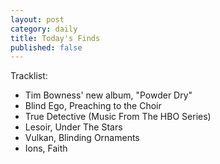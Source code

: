 ```yaml
---
layout: post
category: daily
title: Today's Finds
published: false
---
```


Tracklist:
- Tim Bowness' new album, "Powder Dry"
- Blind Ego, Preaching to the Choir
- True Detective (Music From The HBO Series)
- Lesoir, Under The Stars
- Vulkan, Blinding Ornaments
- Ions, Faith